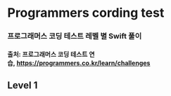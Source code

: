 # Programmers cording test
### 프로그래머스 코딩 테스트 레벨 별 Swift 풀이
#### 출처: 프로그래머스 코딩 테스트 연습, https://programmers.co.kr/learn/challenges

## Level 1

